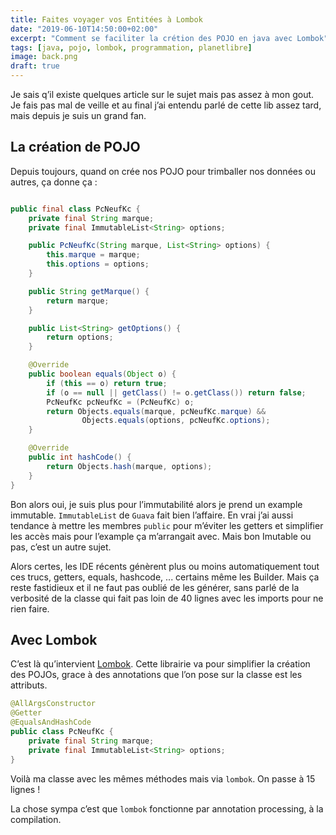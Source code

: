```yaml
---
title: Faites voyager vos Entitées à Lombok
date: "2019-06-10T14:50:00+02:00"
excerpt: "Comment se faciliter la crétion des POJO en java avec Lombok"
tags: [java, pojo, lombok, programmation, planetlibre]
image: back.png
draft: true
---
```


Je sais q’il existe quelques article sur le sujet mais pas assez à mon gout. Je fais pas mal de veille et au final j’ai entendu parlé de cette lib assez tard, mais depuis je suis un grand fan.

## La création de POJO

Depuis toujours, quand on crée nos POJO pour trimballer nos données ou autres, ça donne ça :

```java

public final class PcNeufKc {
    private final String marque;
    private final ImmutableList<String> options;

    public PcNeufKc(String marque, List<String> options) {
        this.marque = marque;
        this.options = options;
    }

    public String getMarque() {
        return marque;
    }

    public List<String> getOptions() {
        return options;
    }

    @Override
    public boolean equals(Object o) {
        if (this == o) return true;
        if (o == null || getClass() != o.getClass()) return false;
        PcNeufKc pcNeufKc = (PcNeufKc) o;
        return Objects.equals(marque, pcNeufKc.marque) &&
                Objects.equals(options, pcNeufKc.options);
    }

    @Override
    public int hashCode() {
        return Objects.hash(marque, options);
    }
}

```

Bon alors oui, je suis plus pour l’immutabilité alors je prend un example immutable. `ImmutableList` de `Guava` fait bien l’affaire. En vrai j’ai aussi tendance à mettre les membres `public` pour m’éviter les getters et simplifier les accès mais pour l’example ça m’arrangait avec. Mais bon Imutable ou pas, c’est un autre sujet.

Alors certes, les IDE récents génèrent plus ou moins automatiquement tout ces trucs, getters, equals, hashcode, ... certains même les Builder. Mais ça reste fastidieux et il ne faut pas oublié de les générer, sans parlé de la verbosité de la classe qui fait pas loin de 40 lignes avec les imports pour ne rien faire.

## Avec Lombok

C’est là qu’intervient [Lombok](https://projectlombok.org/). Cette librairie va pour simplifier la création des POJOs, grace à des annotations que l’on pose sur la classe est les attributs.

```java
@AllArgsConstructor
@Getter
@EqualsAndHashCode
public class PcNeufKc {
    private final String marque;
    private final ImmutableList<String> options;
}
```

Voilà ma classe avec les mêmes méthodes mais via `lombok`. On passe à 15 lignes !

La chose sympa c’est que `lombok` fonctionne par annotation processing, à la compilation. 